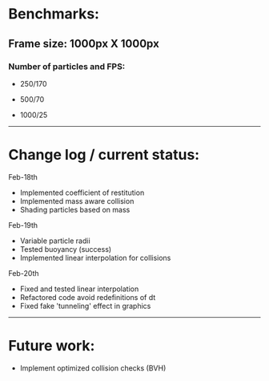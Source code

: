 # Benchmarks:

## Frame size: 1000px X 1000px

### Number of particles and FPS:

* 250/170

* 500/70

* 1000/25

------------
# Change log / current status:
Feb-18th
* Implemented coefficient of restitution
* Implemented mass aware collision
* Shading particles based on mass

Feb-19th
* Variable particle radii
* Tested buoyancy (success)
* Implemented linear interpolation for collisions

Feb-20th
* Fixed and tested linear interpolation
* Refactored code avoid redefinitions of dt
* Fixed fake 'tunneling' effect in graphics
------------
# Future work:

* Implement optimized collision checks (BVH)

